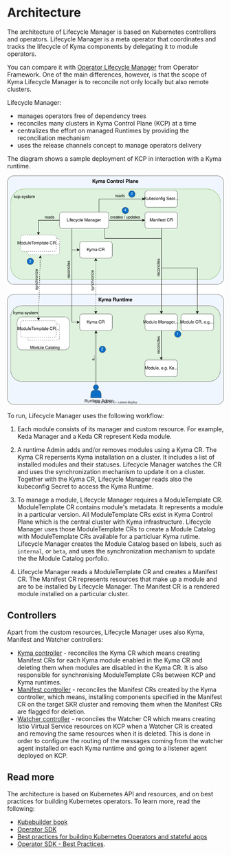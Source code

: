 # Architecture

The architecture of Lifecycle Manager is based on Kubernetes controllers and operators. Lifecycle Manager is a meta operator that coordinates and tracks the lifecycle of Kyma components by delegating it to module operators.

You can compare it with [Operator Lifecycle Manager](https://olm.operatorframework.io/) from Operator Framework. One of the main differences, however, is that the scope of Kyma Lifecycle Manager is to reconcile not only locally but also remote clusters.

Lifecycle Manager:

- manages operators free of dependency trees
- reconciles many clusters in Kyma Control Plane (KCP) at a time
- centralizes the effort on managed Runtimes by providing the reconciliation mechanism
- uses the release channels concept to manage operators delivery

The diagram shows a sample deployment of KCP in interaction with a Kyma runtime.

![Lifecycle Manager Architecture](/docs/assets/lifecycle-manager-architecture.svg)

To run, Lifecycle Manager uses the following workflow:

1. Each module consists of its manager and custom resource. For example, Keda Manager and a Keda CR represent Keda module.

2. A runtime Admin adds and/or removes modules using a Kyma CR. The Kyma CR repersents Kyma installation on a cluster. It includes a list of installed modules and their statuses. Lifecycle Manager watches the CR and uses the synchronization mechanism to update it on a cluster. Together with the Kyma CR, Lifecycle Manager reads also the kubeconfig Secret to access the Kyma Runtime.

3. To manage a module, Lifecycle Manager requires a ModuleTemplate CR. ModuleTemplate CR contains module's metadata. It represents a module in a particular version. All ModuleTemplate CRs exist in Kyma Control Plane which is the central cluster with Kyma infrastructure. Lifecycle Manager uses those ModuleTemplate CRs to create a Module Catalog with ModuleTemplate CRs available for a particluar Kyma rutime. Lifecycle Manager creates the Module Catalog based on labels, such as `internal`, or `beta`, and uses the synchronization mechanism to update the the Module Catalog porfolio.

4. Lifecycle Manager reads a ModuleTemplate CR and creates a Manifest CR. The Manifest CR represents resources that make up a module and are to be installed by Lifecycle Manager. The Manifest CR is a rendered module installed on a particular cluster.

## Controllers

Apart from the custom resources, Lifecycle Manager uses also Kyma, Manifest and Watcher controllers:

- [Kyma controller](../../controllers/kyma_controller.go) - reconciles the Kyma CR which means creating Manifest CRs for each Kyma module enabled in the Kyma CR and deleting them when modules are disabled in the Kyma CR. It is also responsible for synchronising ModuleTemplate CRs between KCP and Kyma runtimes.
- [Manifest controller](../../controllers/manifest_controller.go) - reconciles the Manifest CRs created by the Kyma controller, which means, installing components specified in the Manifest CR on the target SKR cluster and removing them when the Manifest CRs are flagged for deletion.
- [Watcher controller](../../controllers/watcher_controller.go) - reconciles the Watcher CR which means creating Istio Virtual Service resources on KCP when a Watcher CR is created and removing the same resources when it is deleted. This is done in order to configure the routing of the messages coming from the watcher agent installed on each Kyma runtime and going to a listener agent deployed on KCP.

## Read more

The architecture is based on Kubernetes API and resources, and on best practices for building Kubernetes operators. To learn more, read the following:

- [Kubebuilder book](https://book.kubebuilder.io/)
- [Operator SDK](https://sdk.operatorframework.io/docs/building-operators/golang/)
- [Best practices for building Kubernetes Operators and stateful apps](https://cloud.google.com/blog/products/containers-kubernetes/best-practices-for-building-kubernetes-operators-and-stateful-apps)
- [Operator SDK - Best Practices](https://sdk.operatorframework.io/docs/best-practices/).
